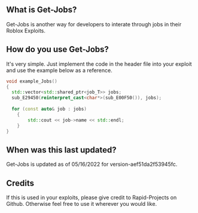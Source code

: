 ## What is Get-Jobs?

Get-Jobs is another way for developers to interate through jobs in their Roblox Exploits.

## How do you use Get-Jobs?

It's very simple. Just implement the code in the header file into your exploit and use the example below as a reference.

```cpp
void example_Jobs()
{
  std::vector<std::shared_ptr<job_T>> jobs;
  sub_E29450(reinterpret_cast<char*>(sub_E00F50()), jobs);
  
  for (const auto& job : jobs)
	{
		std::cout << job->name << std::endl;
	}
}
```

## When was this last updated?

Get-Jobs is updated as of 05/16/2022 for version-aef51da2f53945fc.

## Credits

If this is used in your exploits, please give credit to Rapid-Projects on Github. Otherwise feel free to use it wherever you would like.
